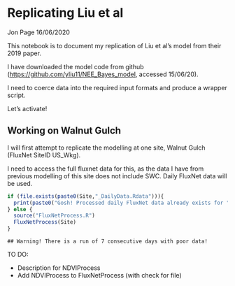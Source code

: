 Replicating Liu et al
================
Jon Page
16/06/2020

This notebook is to document my replication of Liu et al’s model from
their 2019 paper.

I have downloaded the model code from github
(<https://github.com/yliu11/NEE_Bayes_model>, accessed 15/06/20).

I need to coerce data into the required input formats and produce a
wrapper script.

Let’s activate\!

## Working on Walnut Gulch

I will first attempt to replicate the modelling at one site, Walnut
Gulch (FluxNet SiteID US\_Wkg).

I need to access the full fluxnet data for this, as the data I have from
previous modelling of this site does not include SWC. Daily FluxNet data
will be used.

``` r
if (file.exists(paste0(Site,"_DailyData.Rdata"))){
  print(paste0("Gosh! Processed daily FluxNet data already exists for ",Site))
} else {
  source("FluxNetProcess.R")
  FluxNetProcess(Site)
}
```

    ## Warning! There is a run of 7 consecutive days with poor data!

TO DO:

  - Description for NDVIProcess
  - Add NDVIProcess to FluxNetProcess (with check for file)
